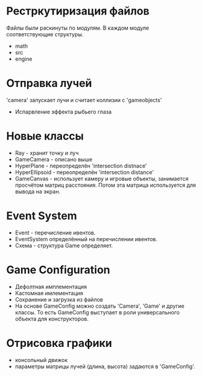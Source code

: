 # Рестркутиризация файлов
Файлы были раскинуты по модулям. В каждом модуле соответствующие структуры.
- math
- src
- engine

# Отправка лучей
'camera' запускает лучи и считает коллизии с 'gameobjects'

* Испарвление эффекта рыбьего глаза

# Новые классы
* Ray - хранит точку и луч
* GameCamera - описано выше
* HyperPlane - переопределён 'intersection distnace'
* HyperEllipsoid - переопределён 'intersection distance'
* GameCanvas - использует камеру и игровые объекты, занимается просчётом матриц расстояния. Потом эта матрица используется для вывода на экран.

# Event System
* Event - перечисление ивентов.
* EventSystem определённый на перечислении ивентов. 
* Схема - структура Game определяет.

# Game Configuration
* Дефолтная имплементация
* Кастомная имлементация
* Сохранение и загрузка из файлов
* На основе GameConfig можно создать 'Camera', 'Game' и другие классы. То есть GameConfig выступает в роли универсального объекта для конструкторов.

# Отрисовка графики
* консольный движок
* параметры матрицы лучей (длина, высота) задаются в 'GameConfig'.
